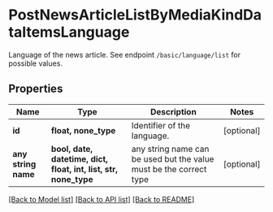 # PostNewsArticleListByMediaKindDataItemsLanguage

Language of the news article. See endpoint `/basic/language/list` for possible values.

## Properties
Name | Type | Description | Notes
------------ | ------------- | ------------- | -------------
**id** | **float, none_type** | Identifier of the language. | [optional] 
**any string name** | **bool, date, datetime, dict, float, int, list, str, none_type** | any string name can be used but the value must be the correct type | [optional]

[[Back to Model list]](../README.md#documentation-for-models) [[Back to API list]](../README.md#documentation-for-api-endpoints) [[Back to README]](../README.md)


